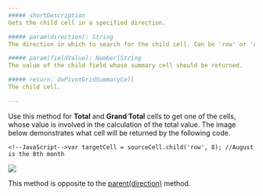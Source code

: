 ```yaml
---
##### shortDescription
Gets the child cell in a specified direction.

##### param(direction): String
The direction in which to search for the child cell. Can be 'row' or 'column'.

##### param(fieldValue): Number|String
The value of the child field whose summary cell should be returned.

##### return: dxPivotGridSummaryCell
The child cell.

---
```

Use this method for **Total** and **Grand Total** cells to get one of the cells, whose value is involved in the calculation of the total value.
The image below demonstrates what cell will be returned by the following code.

	<!--JavaScript-->var targetCell = sourceCell.child('row', 8); //August is the 8th month

![](/Content/images/doc/16_2/DataGrid/PivotGrid_child.png)

This method is opposite to the [parent(direction)](/api-reference/10%20UI%20Widgets/dxPivotGrid/5%20Summary%20Cell/parent(direction).md '/Documentation/ApiReference/UI_Widgets/dxPivotGrid/Summary_Cell/#parentdirection') method.